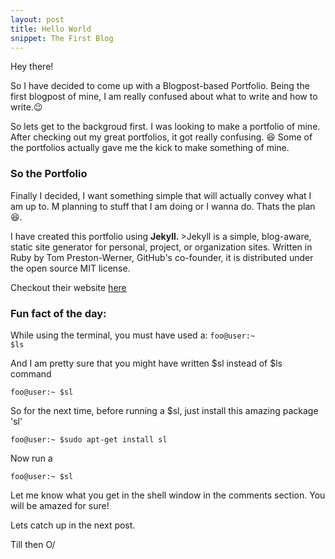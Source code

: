 ```yaml
---
layout: post
title: Hello World 
snippet: The First Blog
---
```


Hey there! 
<p>
So I have decided to come up with a Blogpost-based Portfolio. 
Being the first blogpost of mine, I am really confused about what to write and how to write.😉
</p>

<p>
So lets get to the backgroud first.
I was looking to make a portfolio of mine. After checking out my great portfolios, it got really confusing. 😆 
Some of the portfolios actually gave me the kick to make something of mine.
</p>

### So the Portfolio
<p>
Finally I decided, I want something simple that will actually convey what I am up to.
M planning to stuff that I am doing or I wanna do. Thats the plan 😆.
</p>
I have created this portfolio using <strong>Jekyll. </strong>
>Jekyll is a simple, blog-aware, static site generator for personal, project, or organization sites. Written in Ruby by Tom Preston-Werner, GitHub's co-founder, it is distributed under the open source MIT license.

Checkout their website [here](https://jekyllrb.com/)

### Fun fact of the day:
While using the terminal, you must have used a: <code>foo@user:~ $ls</code>

And I am pretty sure that you might have written $sl instead of $ls command
```console
foo@user:~ $sl
```
So for the next time, before running a $sl, just install this amazing package 'sl'
```console
foo@user:~ $sudo apt-get install sl
```
Now run a 
```console
foo@user:~ $sl
```
<p>
Let me know what you get in the shell window in the comments section.
You will be amazed for sure!
</p>
<p>Lets catch up in the next post.</p>
<p>Till then O/</p>
